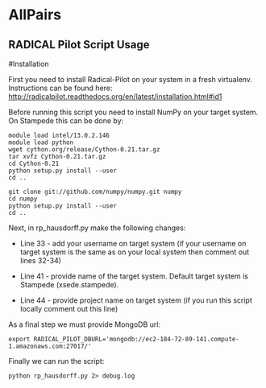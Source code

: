 AllPairs
========

RADICAL Pilot Script Usage
--------------------
#Installation

First you need to install Radical-Pilot on your system in a fresh virtualenv. Instructions can be found here:
http://radicalpilot.readthedocs.org/en/latest/installation.html#id1

Before running this script you need to install NumPy on your target system. On Stampede this can be done by:
```
module load intel/13.0.2.146
module load python
wget cython.org/release/Cython-0.21.tar.gz
tar xvfz Cython-0.21.tar.gz
cd Cython-0.21
python setup.py install --user                 
cd ..

git clone git://github.com/numpy/numpy.git numpy
cd numpy
python setup.py install --user                 
cd ..
```

Next, in rp_hausdorff.py make the following changes:
* Line 33 - add your username on target system (if your username on target system is the same as on your local system then comment out
lines 32-34)

* Line 41 - provide name of the target system. Default target system is Stampede (xsede.stampede).

* Line 44 - provide project name on target system (if you run this script locally comment out this line)

As a final step we must provide MongoDB url:
```
export RADICAL_PILOT_DBURL='mongodb://ec2-184-72-89-141.compute-1.amazonaws.com:27017/'
```

Finally we can run the script:
```
python rp_hausdorff.py 2> debug.log
```

 
